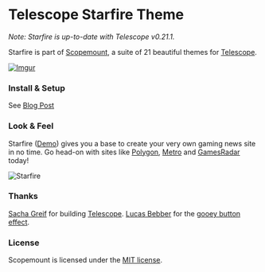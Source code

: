 # Telescope Starfire Theme

*Note: Starfire is up-to-date with Telescope v0.21.1.*

Starfire is part of [Scopemount](http://scopemount.startrack.io), a suite of 21 beautiful themes for [Telescope](http://www.telescopeapp.org/).

[![Imgur](http://i.imgur.com/8yYLXiY.jpg)](http://scopemount.startrack.io)

### Install & Setup

See [Blog Post](http://blog.startrack.io/scopemount-theme-starfire/)

### Look & Feel

Starfire ([Demo](http://sm-starfire.meteor.com/)) gives you a base to create your very own gaming news site in no time. Go head-on with sites like [Polygon](http://www.polygon.com/), [Metro](http://metro.co.uk/entertainment/gaming/) and [GamesRadar](http://www.gamesradar.com/news/) today!

![Starfire](http://i.imgur.com/v8cgZJH.png)

### Thanks

[Sacha Greif](https://github.com/SachaG) for building [Telescope](https://github.com/TelescopeJS/Telescope).
[Lucas Bebber](https://twitter.com/lucasbebber) for the [gooey button effect](https://css-tricks.com/gooey-effect/).

### License

Scopemount is licensed under the [MIT license](http://opensource.org/licenses/MIT).
